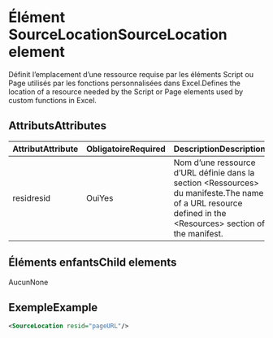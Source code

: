 # <a name="sourcelocation-element"></a><span data-ttu-id="438f6-101">Élément SourceLocation</span><span class="sxs-lookup"><span data-stu-id="438f6-101">SourceLocation element</span></span>

<span data-ttu-id="438f6-102">Définit l’emplacement d’une ressource requise par les éléments Script ou Page utilisés par les fonctions personnalisées dans Excel.</span><span class="sxs-lookup"><span data-stu-id="438f6-102">Defines the location of a resource needed by the Script or Page elements used by custom functions in Excel.</span></span>

## <a name="attributes"></a><span data-ttu-id="438f6-103">Attributs</span><span class="sxs-lookup"><span data-stu-id="438f6-103">Attributes</span></span>

| <span data-ttu-id="438f6-104">**Attribut**</span><span class="sxs-lookup"><span data-stu-id="438f6-104">**Attribute**</span></span> | <span data-ttu-id="438f6-105">**Obligatoire**</span><span class="sxs-lookup"><span data-stu-id="438f6-105">**Required**</span></span> | <span data-ttu-id="438f6-106">**Description**</span><span class="sxs-lookup"><span data-stu-id="438f6-106">**Description**</span></span>                                                                      |
|---------------|--------------|--------------------------------------------------------------------------------------|
| <span data-ttu-id="438f6-107">resid</span><span class="sxs-lookup"><span data-stu-id="438f6-107">resid</span></span>         | <span data-ttu-id="438f6-108">Oui</span><span class="sxs-lookup"><span data-stu-id="438f6-108">Yes</span></span>          | <span data-ttu-id="438f6-109">Nom d’une ressource d’URL définie dans la section &lt;Ressources&gt; du manifeste.</span><span class="sxs-lookup"><span data-stu-id="438f6-109">The name of a URL resource defined in the &lt;Resources&gt; section of the manifest.</span></span> |

## <a name="child-elements"></a><span data-ttu-id="438f6-110">Éléments enfants</span><span class="sxs-lookup"><span data-stu-id="438f6-110">Child elements</span></span>

<span data-ttu-id="438f6-111">Aucun</span><span class="sxs-lookup"><span data-stu-id="438f6-111">None</span></span>

## <a name="example"></a><span data-ttu-id="438f6-112">Exemple</span><span class="sxs-lookup"><span data-stu-id="438f6-112">Example</span></span>

```xml
<SourceLocation resid="pageURL"/>
```